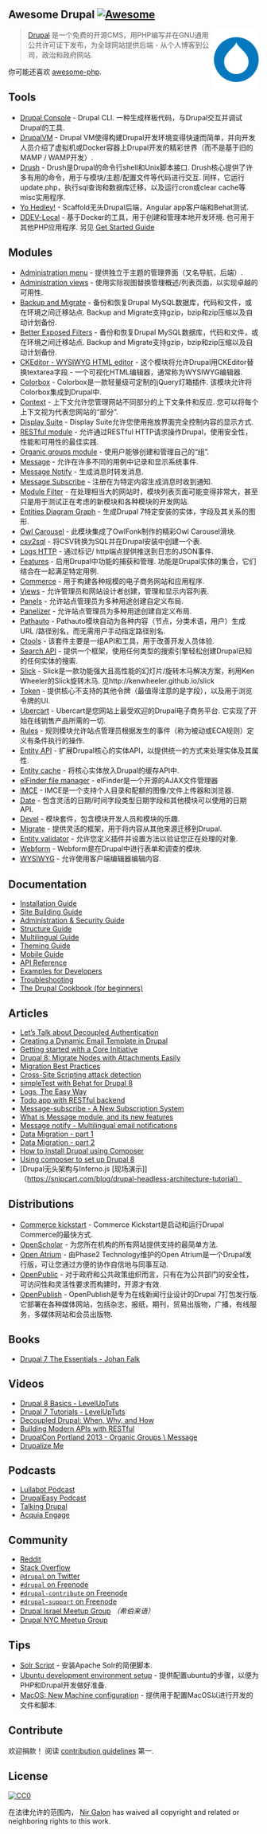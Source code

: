 <div class="github-widget" data-repo="nirgn975/awesome-drupal"></div>

## Awesome Drupal [![Awesome](https://cdn.rawgit.com/sindresorhus/awesome/d7305f38d29fed78fa85652e3a63e154dd8e8829/media/badge.svg)](https://github.com/sindresorhus/awesome)

[<img src="https://raw.githubusercontent.com/nirgn975/awesome-drupal/master/icon-drupal.png" align="right" width="90">](https://www.drupal.org)

> [Drupal](https://www.drupal.org) 是一个免费的开源CMS，用PHP编写并在GNU通用公共许可证下发布，为全球网站提供后端 - 从个人博客到公司，政治和政府网站.

你可能还喜欢 [awesome-php](https://github.com/ziadoz/awesome-php).





## Tools

- [Drupal Console](https://drupalconsole.com/)   -  Drupal CLI.  一种生成样板代码，与Drupal交互并调试Drupal的工具.
- [DrupalVM](https://www.drupalvm.com/) -  Drupal VM使得构建Drupal开发环境变得快速而简单，并向开发人员介绍了虚拟机或Docker容器上Drupal开发的精彩世界（而不是基于旧的MAMP / WAMP开发）.
- [Drush](http://www.drush.org/)   -  Drush是Drupal的命令行shell和Unix脚本接口.  Drush核心提供了许多有用的命令，用于与模块/主题/配置文件等代码进行交互.  同样，它运行update.php，执行sql查询和数据库迁移，以及运行cron或clear cache等misc实用程序.
- [Yo Hedley!](https://github.com/Gizra/generator-hedley) -  Scaffold无头Drupal后端，Angular app客户端和Behat测试.
- [DDEV-Local](https://github.com/drud/ddev)   - 基于Docker的工具，用于创建和管理本地开发环境.  也可用于其他PHP应用程序.  另见 [Get Started Guide](https://www.drud.com/get-started/) 


## Modules

- [Administration menu](https://www.drupal.org/project/admin_menu) - 提供独立于主题的管理界​​面（又名导航，后端）.
- [Administration views](https://www.drupal.org/project/admin_views) - 使用实际视图替换管理概述/列表页面，以实现卓越的可用性.
- [Backup and Migrate](https://www.drupal.org/project/backup_migrate)   - 备份和恢复Drupal MySQL数据库，代码和文件，或在环境之间迁移站点.  Backup and Migrate支持gzip，bzip和zip压缩以及自动计划备份.
- [Better Exposed Filters](https://www.drupal.org/project/better_exposed_filters)   - 备份和恢复Drupal MySQL数据库，代码和文件，或在环境之间迁移站点.  Backup and Migrate支持gzip，bzip和zip压缩以及自动计划备份.
- [CKEditor - WYSIWYG HTML editor](https://www.drupal.org/project/ckeditor) - 这个模块将允许Drupal用CKEditor替换textarea字段 - 一个可视化HTML编辑器，通常称为WYSIWYG编辑器.
- [Colorbox](https://www.drupal.org/project/colorbox)   -  Colorbox是一款轻量级可定制的jQuery灯箱插件.  该模块允许将Colorbox集成到Drupal中.
- [Context](https://www.drupal.org/project/context)   - 上下文允许您管理网站不同部分的上下文条件和反应.  您可以将每个上下文视为代表您网站的“部分”.
- [Display Suite](https://www.drupal.org/project/ds) -  Display Suite允许您使用拖放界面完全控制内容的显示方式.
- [RESTful module](https://www.drupal.org/project/restful) - 允许通过RESTful HTTP请求操作Drupal，使用安全性，性能和可用性的最佳实践.
- [Organic groups module](https://www.drupal.org/project/og) - 使用户能够创建和管理自己的“组”.
- [Message](https://www.drupal.org/project/message) - 允许在许多不同的用例中记录和显示系统事件.
- [Message Notify](https://www.drupal.org/project/message_notify)  - 生成消息时转发消息.
- [Message Subscribe](https://www.drupal.org/project/message_subscribe) - 注册在为特定内容生成消息时收到通知.
- [Module Filter](https://www.drupal.org/project/module_filter) - 在处理相当大的网站时，模块列表页面可能变得非常大，甚至只是用于测试正在考虑的新模块和各种模块的开发网站. 
- [Entities Diagram Graph](https://www.drupal.org/sandbox/bricel/2654176) - 生成Drupal 7特定安装的实体，字段及其关系的图形.
- [Owl Carousel](https://www.drupal.org/project/OwlCarousel) - 此模块集成了OwlFonk制作的精彩Owl Carousel滑块. 
- [csv2sql](https://www.drupal.org/project/csv2sql) - 将CSV转换为SQL并在Drupal安装中创建一个表.
- [Logs HTTP](https://www.drupal.org/project/logs_http) - 通过标记/ http端点提供推送到日志的JSON事件.
- [Features](https://www.drupal.org/project/features)   - 启用Drupal中功能的捕获和管理.  功能是Drupal实体的集合，它们结合在一起满足特定用例.
- [Commerce](https://www.drupal.org/project/commerce) - 用于构建各种规模的电子商务网站和应用程序.
- [Views](https://www.drupal.org/project/views) - 允许管理员和网站设计者创建，管理和显示内容列表.
- [Panels](https://www.drupal.org/project/panels) - 允许站点管理员为多种用途创建自定义布局.
- [Panelizer](https://www.drupal.org/project/panelizer) - 允许站点管理员为多种用途创建自定义布局.
- [Pathauto](https://www.drupal.org/project/pathauto) -  Pathauto模块自动为各种内容（节点，分类术语，用户）生成URL /路径别名，而无需用户手动指定路径别名.
- [Ctools](https://www.drupal.org/project/ctools) - 该套件主要是一组API和工具，用于改善开发人员体验.
- [Search API](https://www.drupal.org/project/search_api) - 提供一个框架，使用任何类型的搜索引擎轻松创建Drupal已知的任何实体的搜索.
- [Slick](https://www.drupal.org/project/slick)   -  Slick是一款功能强大且高性能的幻灯片/旋转木马解决方案，利用Ken Wheeler的Slick旋转木马.  见http://kenwheeler.github.io/slick
- [Token](https://www.drupal.org/project/token) - 提供核心不支持的其他令牌（最值得注意的是字段），以及用于浏览令牌的UI.
- [Ubercart](https://www.drupal.org/project/ubercart)   -  Ubercart是您网站上最受欢迎的Drupal电子商务平台.  它实现了开始在线销售产品所需的一切. 
- [Rules](https://www.drupal.org/project/rules) - 规则模块允许站点管理员根据发生的事件（称为被动或ECA规则）定义有条件执行的操作.
- [Entity API](https://www.drupal.org/project/entity) - 扩展Drupal核心的实体API，以提供统一的方式来处理实体及其属性.
- [Entity cache](https://www.drupal.org/project/entitycache) - 将核心实体放入Drupal的缓存API中.
- [elFinder file manager](https://www.drupal.org/project/elfinder) -  elFinder是一个开源的AJAX文件管理器
- [IMCE](https://www.drupal.org/project/imce) -  IMCE是一个支持个人目录和配额的图像/文件上传器和浏览器.
- [Date](https://www.drupal.org/project/date) - 包含灵活的日期/时间字段类型日期字段和其他模块可以使用的日期API.
- [Devel](https://www.drupal.org/project/devel) - 模块套件，包含模块开发人员和模块的乐趣.
- [Migrate](https://www.drupal.org/project/migrate) - 提供灵活的框架，用于将内容从其他来源迁移到Drupal.
- [Entity validator](https://www.drupal.org/project/entity_validator) - 允许您定义插件并设置方法以验证您正在处理的对象.
- [Webform](https://www.drupal.org/project/webform) -  Webform是在Drupal中进行表单和调查的模块.
- [WYSIWYG](https://www.drupal.org/project/wysiwyg) - 允许使用客户端编辑器编辑内容.


## Documentation

- [Installation Guide ](https://www.drupal.org/docs/7/install)
- [Site Building Guide](https://www.drupal.org/documentation/build)
- [Administration & Security Guide](https://www.drupal.org/docs/7/administering-drupal-7-site)
- [Structure Guide](https://www.drupal.org/docs/7/nodes-content-types-and-fields)
- [Multilingual Guide](https://www.drupal.org/docs/7/multilingual)
- [Theming Guide](https://www.drupal.org/docs/7/theming)
- [Mobile Guide](https://www.drupal.org/docs/7/mobile)
- [API Reference](https://api.drupal.org/api/drupal)
- [Examples for Developers](https://www.drupal.org/project/examples)
- [Troubleshooting](https://www.drupal.org/troubleshooting)
- [The Drupal Cookbook (for beginners)](https://www.drupal.org/documentation/customization/tutorials/beginners-cookbook)


## Articles

- [Let’s Talk about Decoupled Authentication](http://www.gizra.com/content/restful-access-token/)
- [Creating a Dynamic Email Template in Drupal](http://www.gizra.com/content/dynamic-email-template/)
- [Getting started with a Core Initiative](http://www.gizra.com/content/getting-started-with-drupal-core-initiative/)
- [Drupal 8: Migrate Nodes with Attachments Easily](http://www.gizra.com/content/drupal-8-attachment-migration/)
- [Migration Best Practices](http://www.gizra.com/content/migration-best-practices/)
- [Cross-Site Scripting attack detection](http://www.gizra.com/content/xss-attack/)
- [simpleTest with Behat for Drupal 8](http://www.gizra.com/content/simpletest-behat-drupal-8/)
- [Logs, The Easy Way](http://www.gizra.com/content/logs-easy-way/)
- [Todo app with RESTful backend](http://www.gizra.com/content/todo-restful-backend/)
- [Message-subscribe - A New Subscription System](http://www.gizra.com/content/message-subscribe-new-subscription-system/)
- [What is Message module, and its new features](http://www.gizra.com/content/what-message-module-and-its-new-features/)
- [Message notify - Multilingual email notifications](http://www.gizra.com/content/message-notify-multilingual-email-notifications/)
- [Data Migration - part 1](http://www.gizra.com/content/data-migration-part-1/)
- [Data Migration - part 2](http://www.gizra.com/content/data-migration-part-2/)
- [How to install Drupal using Composer](http://whaaat.com/installing-drush-9-using-composer)
- [Using composer to set up Drupal 8](https://www.lullabot.com/articles/goodbye-drush-make-hello-composer)
-  [Drupal无头架构与Inferno.js [现场演示]]（https://snipcart.com/blog/drupal-headless-architecture-tutorial）


## Distributions

- [Commerce kickstart](https://www.drupal.org/project/commerce_kickstart) -  Commerce Kickstart是启动和运行Drupal Commerce的最快方式.
- [OpenScholar](https://www.drupal.org/project/openscholar) - 为您所在机构的所有网站提供支持的最简单方法.
- [Open Atrium](https://www.drupal.org/project/openatrium) - 由Phase2 Technology维护的Open Atrium是一个Drupal发行版，可让您通过方便的协作自信地与同事互动.
- [OpenPublic](https://www.drupal.org/project/openpublic) - 对于政府和公共政策组织而言，只有在为公共部门的安全性，可访问性和灵活性要求而构建时，开源才有效. 
- [OpenPublish](https://www.drupal.org/project/openpublish)   -  OpenPublish是专为在线新闻行业设计的Drupal 7打包发行版.  它部署在各种媒体网站，包括杂志，报纸，期刊，贸易出版物，广播，有线服务，多媒体网站和会员出版物.

## Books

- [Drupal 7 The Essentials - Johan Falk](https://archive.org/details/Drupal7TheEssentials)


## Videos

- [Drupal 8 Basics - LevelUpTuts](https://www.youtube.com/playlist?list=PLLnpHn493BHE9mfp6z5--UowO-6SOzcuI)
- [Drupal 7 Tutorials - LevelUpTuts](https://www.youtube.com/playlist?list=PL15BE2E8313A4E809)
- [Decoupled Drupal: When, Why, and How](https://www.youtube.com/watch?v=bLWa3SbEEa8)
- [Building Modern APIs with RESTful](https://www.youtube.com/playlist?list=PLZOQ_ZMpYrZv8_c7jd_CkO_93-DnyVFY5)
- [DrupalCon Portland 2013 - Organic Groups \\ Message](https://www.youtube.com/watch?v=XglUUroifsg)
- [Drupalize Me](https://drupalize.me)


## Podcasts

- [Lullabot Podcast](https://www.lullabot.com/podcasts)
- [DrupalEasy Podcast](https://www.drupaleasy.com/podcast)
- [Talking Drupal](http://www.talkingdrupal.com)
- [Acquia Engage](https://dev.acquia.com/learn?type_1=podcast)


## Community

- [Reddit](https://www.reddit.com/r/drupal/)
- [Stack Overflow](http://stackoverflow.com/questions/tagged/drupal)
- [`@drupal` on Twitter](https://twitter.com/drupal)
- [`#drupal` on Freenode](http://webchat.freenode.net/?channels=drupal)
- [`#drupal-contribute` on Freenode](http://webchat.freenode.net/?channels=drupal-contribute)
- [`#drupal-support` on Freenode](http://webchat.freenode.net/?channels=drupal-support)
- [Drupal Israel Meetup Group](https://www.meetup.com/Drupal-Israel/) *（希伯来语）*
- [Drupal NYC Meetup Group](https://www.meetup.com/drupalnyc/)


## Tips

- [Solr Script](https://github.com/RoySegall/solr-script) - 安装Apache Solr的简便脚本.
- [Ubuntu development environment setup](https://github.com/Gizra/KnowledgeBase/wiki/Ubuntu-and-development-environment-setup) - 提供配置ubuntu的步骤，以便为PHP和Drupal开发做好准备.
- [MacOS: New Machine configuration](https://github.com/Gizra/KnowledgeBase/wiki/MacOS:-New-Machine) - 提供用于配置MacOS以进行开发的文件和脚本.


## Contribute

 欢迎捐款！  阅读 [contribution guidelines](https://github.com/nirgn975/awesome-drupal/blob/master/contributing.md) 第一.


## License

[![CC0](http://mirrors.creativecommons.org/presskit/buttons/88x31/svg/cc-zero.svg)](https://creativecommons.org/publicdomain/zero/1.0/)

在法律允许的范围内， [Nir Galon](http://nirgn.com) has waived all copyright and related or neighboring rights to this work.
